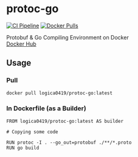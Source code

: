 # protoc-go

[![CI Pipeline](https://github.com/logica0419/protoc-go/actions/workflows/CI.yml/badge.svg)](https://github.com/logica0419/protoc-go/actions/workflows/CI.yml)
[![Docker Pulls](https://img.shields.io/docker/pulls/logica0419/protoc-go?logo=docker)](https://hub.docker.com/r/logica0419/protoc-go/)

Protobuf & Go Compiling Environment on Docker  
[Docker Hub](https://hub.docker.com/repository/docker/logica0419/protoc-go)

## Usage

### Pull

```sh
docker pull logica0419/protoc-go:latest
```

### In Dockerfile (as a Builder)

```docker
FROM logica0419/protoc-go:latest AS builder

# Copying some code

RUN protoc -I . --go_out=protobuf ./**/*.proto
RUN go build
```
